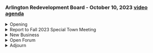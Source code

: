 ### Arlington Redevelopment Board - October 10, 2023  [video](https://www.youtube.com/watch?v=hvth51MLo3Q) [agenda](https://arlington.novusagenda.com/agendapublic/MeetingView.aspx?MeetingID=1936&MinutesMeetingID=-1&doctype=Agenda)

<details><summary>Opening</summary> 
<details><summary>	 Rachel Zsembery - 103</summary>

> All right. Good evening, everyone. Welcome to the Town of Arlington Redevelopment Board meeting on October 10th, 2023. My name is Rachel Zembary. I'm the chair of the board. I'll call this meeting to order. If the other members of the board could please introduce themselves. Steve Revolak. Eugene Benson. Ken Lowell. And we also have joining us the Director of the Department of Planning and Community Development, Heather Ricker. Thank you. So for those in the back, I'm going to apologize. We don't have projecting mics this evening, so we will project our voices. Let me know if you can't hear me.
</details></details>
<details><summary>Report to Fall 2023 Special Town Meeting</summary> 
<details><summary>	 Rachel Zsembery - 96</summary>

> Let's move to our first item on our agenda this evening, which is the Redevelopment Board report to fall 2023 special town meeting. And a special thanks to Claire and Marissa and the department for turning this around so quickly after our meeting last Monday evening. So Claire, I will turn it over to you to overview the board report. And then my thought was that we would go article by article. We'll first start with any overall comments from the board, and then we'll go article by article. Great. I'll turn it over to you.
</details>
<details><summary>	 Claire Ricker - 119</summary>

> OK. Thanks very much. And thanks to the board for reviewing the draft report over the weekend and some of the responses that we've gotten already. So essentially, the report covers by article as listed in the warrant. Each of the articles that we discussed at our deliberation and discussion meeting, I took quite a few notes at that meeting, as did Marissa. I hope I captured at least some of the discussion that was had that evening. I tried to put it in small narratives discussion section immediately after the language of the warrant article. Some, obviously, I had more language on than others, but certainly open to any edits, additions, or comments from the board this evening.
</details>
<details><summary>	 Rachel Zsembery - 66</summary>

> Great. Thank you so much. Let's see. So let us go ahead and start with any general comments around the opening section, and then we'll go article by article. So let's start with the introduction and overview and the zoning articles overview. And I'll run through the board members to see if there are any additions or corrections there, starting with Ken. I have none. Gene?
</details>
<details><summary>	 Eugene Benson - 126</summary>

> On page 2, near the bottom, it mentions that the ads are in the Arlington Advocate, but the advocate, technically, isn't the name anymore. Okay. It's the Advocate and Star. So I would suggest that we change that. It's the fourth line from the bottom on page 2. Yep. And Star. It's not Arlington anymore. It's just called Advocate and Star. I went online today to confirm that that was correct. We lost our newspaper. The other thing I wonder, it's a general comment, and I think Rachel may have mentioned this the last time. Do we want to put in here whether the vote at town meeting is majority or two-thirds, or do we want to leave that for when we get to town meeting?
</details>
<details><summary>	 Rachel Zsembery - 186</summary>

> Thank you, Gene. I can just weigh in on that. We have not in the past included that. I think that's a great question. Unfortunately, for the turnaround that we have, I know that Claire and I had put that question to Doug Heim right as he was, you know, in his last week, and Michael Cunningham is now currently looking at that and should be getting back to us any day with whether or not there are some articles which we are confirming with town council which require a two-thirds, a supermajority versus a simple majority vote, which affect density for multifamily uses. So once we have that, we can add it in. I just don't know if it's going to be in time for Claire and the department to submit this to town meeting. So I think that's a great suggestion for the future if the other board members are in agreement, if we are not able to get it in this round. Anything else? No. If I do get an answer, I can include it, for sure, if that's what the board desires.
</details>
<details><summary>	 Eugene Benson - 89</summary>

> Yeah, we know MBTA communities is a simple majority vote, but it's the others that... Right, so open space, rear yard setbacks, corner lot requirements, street trees or not, those are the only four that I believe are subject to the simple majority. Could be, yeah. Could be subject. I believe that they are per the definition, but again, I'm having town council double check that. And there are specific guidelines within the Mass General Law which relate to those two thresholds. Okay, thank you. Thank you, Gene. Steve.
</details>
<details><summary>	 Stephen Revilak - 116</summary>

> Okay, I have one and possibly two. Okay. The first in the... This would go into the zoning article overview, where we give a statutory description of how this fits into... We give a statutory description, and I was wondering if just a more... We might augment that with a broad overview. Some of the articles are oriented towards enhancing business districts, and the others are MBTA communities and trees, and just some of the motivations. I provided a memo with some suggested language, which I believe was posted with the agenda. Yes. I also have copies. I have a copy. I'm just going to pull it out. Okay. Thank you. Ken, do you want to...
</details>
<details><summary>	 Kin Lau - 46</summary>

> Yeah, and just... My thought was to just give a little bit of the background information and explain why they're coming now, because we had planned to bring them in the spring, and it was... And we're asked to defer them. And yeah, that's basically that.
</details>
<details><summary>	 Rachel Zsembery and Others - 501</summary>

> Great. I'm in support of that. Are there any concerns with adding Steve's proposed general language to the opening into the zoning articles overview?  That's the section you wanted to add. Yeah, so the section would be zoning... Yeah, under zoning articles overview. Yeah. Perfect. Great. The other sort of more general... And this actually goes a little beyond further into the report. It's into the table of contents. I was going to suggest that we first have the articles appear in the report by order and include the article number along with the article title. Absolutely. I am fine with that. Any concerns with that change? Okay. I actually have a question while we're talking about the table of contents about the ordering of these. They're not in numerical order, so I was just wondering if there was a particular reasoning for that. Sure. There is no reasoning for that other than it was difficult to move the table of contents around and provide the appropriate draft. So the articles will be listed in the order they are on the warrant in the final draft. Yes. Okay. Great. Thank you. Okay. And I also was thinking, to Steve's point, there was a great general note that was listed in, I believe, article 10 about why the group of zoning articles that we've included are included this year that I wanted to propose to the board that, in addition to Steve's language, we might want to include. And I'll just read it out, and I will send you the notes, my notes after this, so that we can include this if the board feels so. So the section reads, while the amendment to FAR by 2022 town meeting has made redevelopment of underutilized properties more attractive, other requirements such as setbacks, stepbacks, usable open space, parking buffers, and minimum lot areas and frontages frustrate the ability to reach the maximum allowable heights. So in my mind, that could either be included in each one of those referenced zoning articles or, again, to Steve's point, in the overview as to why the suite of zoning articles were included as a package this year for town meeting. So I wanted to propose that for discussion. Any thoughts? Steve? I would include it with each article where it's applicable. Okay. Gene? I think that makes sense also. Okay. Ken, are you fine with that? Same here, yes. Okay. So we will make sure that that is included for stepbacks, usable open space, and height, which is the other one that that applies to. Pull up my list. So open space, rear yard setbacks, stepbacks, any of the dimensional lot requirements, basically, we'll add that language in. Okay. Anything else on the front end, including the table of contents? All right. Let's move on to the individual articles. So we'll start with article five, open space and business districts, and we'll start with Ken for any additions or corrections. I have none. Okay. Steve?
</details>
<details><summary>	 Stephen Revilak - 203</summary>

> So two. One, although the discussion, these are just the discussion section, although the discussion mentions, focuses on usable open space, I think what it's saying is also applicable to landscaped, and I had suggested some edits accordingly. And the other one was I received an email from the chair of the Zoning Board of Appeals suggesting a language change in the main motion. Not really a language change, but a pair of quotations. That is, is that on here? No. It's not on here. Do you want to run through what those are? Yes. So there is, let me find it, the section in the report. Yes. So this would be in section 5322.C. And the last sentence reads, for calculating usable open space and landscaped open space in the business districts, see the note at the end of the B district open space and lot coverage table in section 552A. So Mr. Klein's suggestion was to put the table name in quotes, so it would be, quote, unquote, B district open space and lot coverage. End quote. Table. Is that consistent with, I have not gone back to double check to see if that's consistent to how other references are included.
</details>
<details><summary>	 Eugene Benson - 10</summary>

> Gene is shaking his head no. It is not. Okay.
</details>
<details><summary>	 Rachel Zsembery - 79</summary>

> Okay. Then I would say we should keep it as it is. Fair enough. But I appreciate the In terms of any questions or comments on Steve's proposed changes per this, per his document in terms of identifying open space as both usable and landscaped, because I think he's right. The references do apply to both, and his other wording modification, which I think is appropriate as well. No concerns?  Okay. Great. Gene, any modifications for Article V?
</details>
<details><summary>	 Eugene Benson - 137</summary>

> I do, and I apologize I didn't send these around before. I didn't get them done until late in the afternoon. Where? Thank you. On page six, I would suggest two sentences be added. The first is allowing green balconies and green roofs as part of open space for occupants can enhance the use of their property and provide a pleasant green building facade. And the second I think we should add is, while decreasing the amount of usable open space for mixed-use buildings, which is not required to be green or permeable and can prevent good mixed-use buildings from being developed, this increases the required amount of landscaped open space for mixed-use buildings, which increases the amount of green space for trees and other plantings. So I'd like to include those two sentences in the discussion.
</details>
<details><summary>	 Rachel Zsembery and Others - 403</summary>

> Thank you, Gene. I actually had a similar recommendation that I was intending to make around ensuring that we highlight the increase to landscaped open space and not just the removable, usable open space. So I'm supportive of both of those changes. Mm-hmm. Steve? Supportive. Okay, great. One other on page six. Yes. I'm not sure if Steve got to this, but it says the definition of usable open space limits were and how the public and private benefits, but usable open space is only private benefit. There's no public allowance on that space. So I would delete the words public and, so it should just read where and how the private benefits of open space can be achieved. The private, correct. So we take out public and. Okay. I think that makes sense. Claire, did you?  Yeah, where is this? I'm sorry. So that is in on Steve's memo. Okay, sorry. No, no, it's fine. It's also on his memo. He has another modification to that same sentence. So on that one, Claire, if you just wanted to strike out on the next page, top, the second line. Public and private. Where it says public and, keep private, but just public and would need to be removed. Yeah. Got it. Great. Okay. Gene, anything else? No. On this one? Okay. Ken?  Nope. Nope. Okay. So the only item I have, and I'm going to apologize, I keep moving between windows, is, this is actually on each one of the articles. Let me find where it is. So where it says the redevelopment board voted 4-0-0 that the zoning bylaw be and hereby is amended as follows. We need to add either favorable action or no action to what the vote was in this section. So if you could do that in each one of the sections. So this would read then, the redevelopment board voted 4-0-0, voted favorable action 4-0-0 that the zoning bylaw be. Okay. And that will just be a general note across all of them. Great. Let's move on to the next article. So the next article is rear yard setbacks in business districts. Ken, did you have any modifications for this one? No. Gene? No. Steve? No changes, Madam Chair. Okay. Great. Let's move to article seven, step back requirements in the business districts. Starting with Ken, any modifications? No. Gene? I have one modification. Okay.
</details>
<details><summary>	 Eugene Benson - 83</summary>

> Add a parenthetical at the end of the vote that says, and the parenthetical would say the ARB member who voted no was in favor of the amendments proposed in this article. The no vote was because the step back requirement would remain on the fourth floor rather than be raised to the fifth floor. I know you said something like that above. It's referenced, but it's not clear. Not clear. So I wanted to put this parenthetical in to make it clear.
</details>
<details><summary>	 Rachel Zsembery and Others - 532</summary>

> Ken, are you okay with that modification? Sure. It's clear. I thought that was enough, but thank you. Okay. Steve? Fine by me. Okay. Great. So I had one modification, and again, I will send you my Word document so you have these here. There was a section in when we had originally proposed these for Springtown meeting, there was a section that was included that had to do with with the review of zoning regulations in Arlington's neighboring communities, and around how most of those do not have any step-back requirements, and for those that do, where those began or what the step-back requirement was tied to. So my thought was that before we add the board debated whether the step-back requirement should begin above, that we add that sentence which reads, a review of zoning regulations in Arlington's neighborhood, and again I'll send this to you, Arlington's neighboring communities reveals that most do not have step-back requirements. Of those that do require step-backs, the step-back requirement either does not begin until a height of 65 feet or the step-back is required as part of the community's design standards to allow planning boards the flexibility to negotiate step-backs as part of the overall design review. Some communities requiring step-backs require them only on the principle of the facade. So I thought it was important to add that back in, again for context as part of our discussion, and then the other thing that I thought we should add is where we talk about the board debated whether the step-back requirement should begin above the third or fourth level, that we add in that the board came to the conclusion that maintaining the requirement for at a minimum a step-back on the principle facade only at the fourth story was contextually appropriate for the town of Arlington. The board also clarified that the step-back should be measured from the principle property line. I wanted to bring some clarification to the discussion around the fourth versus fifth story and also the fact that we are clarifying that this is from the property line, which was unclear, we felt, in the original bylaw. Okay. Okay. Okay. So I have those spelled out, and again, I'll send you the board modifications. That's wonderful. Thank you. Okay. Great. And I will note, too, that we will make James' proposed changes. Okay. Let's move to Article 4, reduced height buffer area, which was a no-action vote. So I wanted to see if there were any modifications, starting with Ken. Nope. Still no action. Okay. Gene?  No change. Steve? Nothing here. And this looks good to me, so let's move to Article 9, corner lot requirements, starting with Ken. Nope. Gene? No change. And Steve? I would suggest adding a paragraph in the discussion, noting that there is a section in the zoning bylaw that essentially gives the board the ability to adjust setbacks during environmental design review, and what we're proposing is really a codification of how the board has been applying this, and with the hope that it would lead to, you know, more predictability and improving the clarity of the bylaw. Thank you, Steve.
</details>
<details><summary>	 Stephen Revilak - 283</summary>

> I think that this is a good change, or a good addition to town meeting in terms of the thought behind the discussion. My other thought, and, you know, we had a question from a town meeting member as, you know, saying, I just don't understand this article. And one thought I had, because I can see this one's a little bit harder to understand because there's a lot of references to underlying business district versus adjacent. I thought that Gene had a great example that during our discussion he provided around when a property is next to a, the abutting property is residential and the setback is 15, required to be, I think it's 15 feet. He made the observation that in many cases those properties are non-conforming themselves, so it imposes a stricter requirement than what actually exists. So again, it's just one more example of why we felt that this clarification and predictability was important. If we think that that's overcomplicating it, we don't have to add it, but I'm, again, trying to be responsive to some of the questions we've already had in terms of whether or not we think it's helpful to provide an example or two for clarity. I think the other way to think about it is the adjoining lots on different blocks may have different required setbacks, so you're constraining what happens in the business district in a different way, which makes no sense from block to block in the business district just based on what's happening down the side street. So I think that might be a way to say it, but not exactly the way I see it, but with some better clarity.
</details>
<details><summary>	 Rachel Zsembery - 117</summary>

> Yeah, I mean, the requirements for corner lots make all the sense in the world when the corner property and the two abutting it are all in the same district. Works very well in that case, but when they are in different, the corner lot is in a different district than anything that touches than one of the adjoining ones, then it can get awkward. I think that's a great way of saying it. So Steve or Gene, do either one of you, I could take a stab at coming up with some wording, specific wording for this, unless either one of you have something more specific. I know Gene, you've provided a couple of good examples.
</details>
<details><summary>	 Eugene Benson - 54</summary>

> I'm leaving town tomorrow morning. So why don't I take a stab, and I can email that to Claire, and Steve, I'll CC you, and you can help us wordsmith. Happy to do that. Fantastic. Okay. Great. So no diagram? That would be in the slides that we'll prepare for town meeting. Fair enough.
</details>
<details><summary>	 Rachel Zsembery - 67</summary>

> Thank you. Does that work? Yes. For everyone?  Yes. But I agree, I think a diagram could illustrate this very clearly. Would you show it right out? Absolutely. Absolutely. I'll make a note of that. Okay. Great. So the NAC, any other changes to Article 9, the discussion points? All right, let's move to height and story minimums. Article 8. We'll start with Ken. Nope. Gene.
</details>
<details><summary>	 Eugene Benson - 141</summary>

> The second paragraph in the discussion that says within the business districts doesn't seem to relate to this article in which we're just adding, you know, they must be at least two stories high. So I would completely delete the second paragraph in the discussion. And I would add to the last paragraph, I would remove the phrase at the end with a requirement to include a second story that's at least 30% of the first floor dimension because that's not what we're proposing. Right. And I'd replace that with what I wrote here with a requirement that the second floor be usable and allowing the redevelopment board to waive or modify the requirement if a second floor would be infeasible for the project open per-en, e.g. for a gas station, closed per-en. So those are my suggestions for this one.
</details>
<details><summary>	 Stephen Revilak - 39</summary>

> Great. Thank you, Gene. Steve.  I just had a small wordsmithing change. Yep. So this would be in the first paragraph. Striking the words intensifying development opportunities and replacing them with encouraging the development of higher value buildings.
</details>
<details><summary>	 Rachel Zsembery - 216</summary>

> Great. And I agree with both of those proposed changes. I also was looking at rewordsmithing that second paragraph as well. So I think, Gene, your suggestion of just eliminating it entirely makes a great deal of sense. Great. Great. So I will note here. I'll take out my comment and note to accept Steve and Gene's proposed changes. Great. Let's move to Article 3, the administrative correction. Any changes to this section, Ken? No. Gene?  No. Steve? No. This looks good to me. The only thing I just wanted to note, sorry, before we move on to that, is when we do the slides for town meeting, one thing that's been helpful in the past is when we identify when the underlying zoning was changed, which created the misnumbering. So not for this report, but when we get to the slides for town meeting, that the underlying zoning change sometimes is helpful so that people can see when that change was made that created. I'm pretty sure it was lost. I believe so, too. So I was just going to go back and double check that. Great. So let's move on to the next item, which is Article 11, residential uses in the business district. Any changes to the report section, Ken? No. Gene?
</details>
<details><summary>	 Eugene Benson - 49</summary>

> I have one suggestion to the discussion, and let's add two sentences at the end. One and two family dwellings can continue to be used and are not required to be converted to any other use. They will be considered non-conforming uses, of which there are many in Arlington.
</details>
<details><summary>	 Rachel Zsembery - 113</summary>

> Okay. That makes sense. Okay. Steve? Nothing here. Is everyone in agreement with Gene's proposed changes? Great. And I think that is ‑‑ I was trying to get at the same thing, and was going to suggest that we are allowing development of new single family and two family homes, but I was trying to get at the same thing that you were, that we're not saying that, you know, those are no longer ‑‑ the existing uses are no longer permitted, so ‑‑ I will just note then that we will move forward with Gene's proposed changes. Great. So the next article is Article 10, street trees. Ken, any modifications? No. Gene?
</details>
<details><summary>	 Eugene Benson and Others - 255</summary>

> I have two modifications. Okay. In the second paragraph of the discussion, I would suggest deleting the phrase, along Arlington's main corridors, because this applies all over town and not the main corridors. Yep. And I would suggest adding a sentence at the end that says, this is a necessary addition so that development in the MBTA community's overlay district will also require street trees. Great. Can I just ask one question, then, if I can do that?  Please. It's only ‑‑ it applies all over town only if it's going under environmental review. So if you pull a permit to add a dormer ‑‑ No. It has to be new development. New development. Okay. We haven't changed that part of it. We changed ‑‑ yeah, we made sure that the wording was such ‑‑ What does it say there? It says new construction additions over 50% of existing footprint or redevelopment. We didn't change that at all. Okay. Then I'm fine. I think that that is something that we'll make sure to highlight in the slides, though. That's a really good point. Ken? Yeah, okay. Yep. I agree. I think that that's an important call out. Yep. And if you think, Ken, that we should make that clear in the discussion, we can do that in this report as well. Yeah. Yeah. I mean, we can highlight that. I think that that's a good call out. Yeah. We can add that saying that we talked about that, so that this only applies ‑‑
</details>
<details><summary>	 Rachel Zsembery - 56</summary>

> Yep. I think that's a good comment. Or it doesn't apply to minor changes in dormers. Only to new construction, renovations over 50%. And redevelopment. That's right from the zoning bylaws. Great. Steve, any modifications? None here. Great. Okay. The next is Article 12, MBTA Communities Overlay District. Modifications to the discussion points, starting with Ken.
</details>
<details><summary>	 Kin Lau and Rachel Zsembery - 196</summary>

> I like what Gene said earlier, saying that some points were ‑‑ some of the board members ‑‑ well, a board member was in favor of this, but not in favor of all the changes and went along to go with this. I don't know how you said it, Gene, earlier, but it was quite elegant. So ‑‑ Yeah, we can take what I did in the other one and transpose it over here. Right. So that was ‑‑ the ARB member who voted no was in favor ‑‑ although you didn't vote no on this one. No. We can say voted yes. Voted yes. Yeah. The ARB member who voted yes was in favor of the ‑‑ Most, but not all of the amendments proposed. By the redevelopment board to the working group's original ‑‑ Add that to the final discussion, that's all. Yep. Okay. Because we did discuss that. Yes. We did. In detail. Okay. Final discussion. One ARB member was in favor of maintaining the three highlighted original ‑‑ The study group's working group's ‑‑ Yeah, the three highlighted working group recommendations. Yep. Great. Thank you, Ken. Any other modifications? Nope. Great. Gene?
</details>
<details><summary>	 Eugene Benson - 83</summary>

> I have two modifications. Okay. On page 24, the third paragraph of the discussion, I would ‑‑ partway down, I would delete the phrase allowing for development of multifamily housing in the R‑0 and R‑1 zones because the proposal does not do that. So about halfway down in the third paragraph, it says allowing for the development of multifamily housing in the R‑0 and R‑1 zones, but that's not what's going on here, so I would just delete that from the third paragraph.
</details>
<details><summary>	 Rachel Zsembery - 259</summary>

> Okay. Okay. And then I would add a new paragraph after the fourth paragraph, and I'll read it to you. State law and guidelines require our town to rezone at least 32 acres where there would be a capacity for at least 2,046 housing units, open per‑end three units or more per building, closed per‑end, that would not require a special permit to be constructed, open per‑end, i.e., as of right, closed per‑end. Rather than limit the zone to one area of 32 acres, which would allow the entire area to have five and six story high buildings, this article takes the context of the town into account, setting the height of buildings like those already in the areas and placing the zones on and near our transit and business corridors. Placing the zones on and near Mass Ave and Broadway will help support sustainable walkable neighborhoods where residents can walk to local shops, services, and public transportation, thereby reducing the use of automobiles. It will also provide more potential customers, open per‑end, and perhaps employees and owners closed per‑end for those businesses, keeping them strong and help maintain our vibrant business corridors. That is consistent with town policies and the community survey responses about how to implement the MBTA communities law. In addition, the new development will be subject to site plan review, which authorizes a redevelopment board to make sure the development is consistent with an environmental design review standards and guidelines. So I'd like to add that to sort of round out what this is about.
</details>
<details><summary>	 Eugene Benson - 59</summary>

> I think this is a great addition. May I make one proposed modification? So rather than make sure the development is consistent with environmental design review standards and guidelines, those were modified slightly by what we have identified in the ‑‑ actually, no, it was the site ‑‑ the special permit requirements, which were updated. So this is fine.
</details>
<details><summary>	 Rachel Zsembery - 55</summary>

> That makes sense. Sorry. I had to work that out in my head as I was reading it out loud. Steve, any questions or concerns? Do you have any concerns about Gene's proposed change? I think it's a fine change. Ken? Yes, I think it's good. Great. Steve, any additions or modifications to this section?
</details>
<details><summary>	 Stephen Revilak - 76</summary>

> Yeah, I'd like to propose two paragraphs after the first. Okay. So the first paragraph ends with a citation of the working groups report. Yes. I'm suggesting to add a paragraph that basically highlights the differences between the working group report and what the board's recommendation to town meeting is, specifically the reduction in height limits in the neighborhood multifamily district, the minimum parking requirements, and the map changes along Mass Ave East of Orvis Road.
</details>
<details><summary>	 Rachel Zsembery and Others - 176</summary>

> I think that's fine. There are several others, but I think perhaps these are the most substantive, so perhaps the, whether it's largest or- Yeah, so that's why the sentence begins, these differences include. Right. So I- That's right, because you're referencing the substantive differences that you- Right. Identified before. Okay. And the second paragraph would just be to, because there's been much talk and hubbub about capacity, I'd like to have a paragraph that provides the number of acres, the capacity of the proposed district, the number of existing dwellings, the difference between the existing conditions and model capacity, and how many parcels we think will be redeveloped over the next 10 years along with a net change in units. And I'm willing to work out the numbers for the last two. Okay. I'm in favor of that. I think that more data, Claire, what are your thoughts on that one? Sure. I'm happy to make that change. I think more data is better. Yeah. Could you just repeat that list, please? Is that okay?
</details>
<details><summary>	 All - 524</summary>

> Sure. So what I was suggesting was the addition of a paragraph that would read something like as follows. The proposal before town meeting has a capacity of blank units on blank acres. The multifamily district has approximately blank existing dwellings, such that the difference between existing conditions and model capacity is blank units. If adopted, the board anticipates that blank parcels would be redeveloped over the next 10 years, leading to a net increase of blank new units. And I'm suggesting these just because they're all things that I've heard on numerous occasions, you know, statistics of that people are interested in. My only concern is that it's a challenge to put a specific number to the anticipated number of parcels. Oh, it would be a range. Range. Okay. I just wanted to make sure that. Oh, absolutely. It would be a range. Yes. Both in terms of parcels and number of net new. And you would add the word projected, some of that? Projected range? Or something like... Anticipates. That's fine. It's pretty good. How about projects the potential for blank range parcels? Yes. Okay. There's no way of us knowing. I mean, anticipates is perhaps a stronger... Right. Yeah. Projects is fine. Yes. Okay. You know, and I think the question will be, you know, is it 100? Is it 1,000? Is it 10,000? You know, from having crunch numbers, I think it's closer. If I had to pick one of those, I would pick 100. But it's probably closer to 10,000. Okay. Okay. Okay. Okay. Okay. Okay. Okay. Okay. Okay. Okay. Okay. Okay. Okay. Okay. Okay. Okay. Okay. Okay. Okay. Okay. Okay. Okay. Okay. It's more? Than 10,000. Mm-hmm. But it's probably more than 100. Not a whole lot more. But it's way under 1,000. Yeah. Fair enough. Okay. Can I make one proposed change to the first paragraph that you suggested?  So, where you talk about the substantive differences between the Working Groups Recommendation and the main motion before town meeting. What I'd like to do is reference why the Redevelopment Board made that change. And so, the text I was wanting us to discuss adding was, so the differences, if I go back to, again, your wording here, is the substantive differences between the Working Groups Recommendation and the main motion before town meeting add that were adopted as a result of continued dialogue between the ARB and the members of the public who attended the many public outreach sessions, the Department of Planning and Community Development, the town's planning consultant, and the members of the Working Group. Sounds good. Okay. Okay. Yep. Okay. No. Nope. Wait, wait, wait. Yep. It was more than that. Then let's add to it. So, for the height limits, I've forgotten the exact wording that's in the guidance, but the height limits are more contextual to the side streets than the proposed height limits. The minimum parking requirement is consistent with reports that have been done throughout the region, and the map changes because we think it's important to rezone, so the things that we talked about at the last meeting.
</details>
<details><summary>	 Rachel Zsembery and Others - 419</summary>

> Okay. So, let's add that in now. So, specifically, let's do them in order, that they're in there. So the first, so Steve defines what those are after that sentence that I added in, and then I think we add in a section that says the ARB adopted these changes due to the, let's start with the height in the multi-family district, the neighborhood multi-family, so the ARB adopted these changes. So, here's the language from the guidance that I think we can use. Okay. Due to the scale density and aesthetic of the neighborhood district. Thank you. In the neighborhood district. In the neighborhoods. Neighborhoods. In the existing neighborhoods. Of the proposed neighborhood. Is it existing or adjacent neighborhoods?  Well, it's... Existing and adjacent neighborhoods, yeah. So, it's really the neighborhoods in which the overlay is going to be, right?  Okay. The next is the minimum parking to maintain consistency. Across the town, and because studies have shown that one space per unit is appropriate, and because they can be reduced with a transportation demand management plan. Oh, that's right. To maintain... To maintain... Okay. Okay, so I'll reference A, B, to maintain consistency across town in accordance with MAPC parking study guidelines, or parking study... Conclusions. And because they can be reduced with transportation demand management plans. I get a whole bunch of typos, and I'm really going to apologize for it, Claire. It's okay. Okay. And C... This is the change in MAP to... To maximize the potential in... To allow... We shouldn't have said, to allow a process to rezone that part of Mass Ave. without having just imposed... The East Arlington Business District. Right. As a complete district rather than piecemeal at this time. In a holistic manner. Thank you. Okay. As to Steve, I also thought we needed to put in capacity in acres, so I think that's the right thing to do. Do we know what they are at this point? Didn't you do that survey? Well, we changed the map. Okay, so you have to redo that survey. So, well, there's... Yeah, it's... Has Uteal told us the capacity in the acres? What is it? The capacity is 3,216 units. 3,216 on 115.6 acres. Great, thank you. Thank you. You're welcome. And I can fill in the other blanks tonight. Great. If you send me the spreadsheet. Yep. I think I reported the info to you. 115.6 acres. Okay. Any other modifications to the discussion section under Article 12?
</details>
<details><summary>	 Rachel Zsembery - 166</summary>

> Okay. Anything else on the report in general before I ask for a motion? Okay. The only thing that I will just note for the record is that this... We will take a vote to... We will take a vote to deliver this report to special town meeting. The only thing, again, that I'll note is that this will be amended once town meeting starts, once the hearing is complete for Article 13 on October 16th. So we'll do an addendum? We will need to do an addendum for that article. Okay. So is there a motion to approve and deliver the Arlington Redevelopment Board report to 2023 special town meeting as amended this evening? So moved. Is there a second? Second. We'll take a vote starting with Ken. Yes. Gene. Yes. Steve. Yes. And I'm a yes as well. Thank you all and thank you again to Claire and Marissa and everyone in the department for pulling this together so quickly. Thank you. Much appreciated.
</details></details>
<details><summary>New Business</summary> 
<details><summary>	 Rachel Zsembery - 20</summary>

> Okay. Let's move to the next agenda item, which is new business. And I'll hand it over to you, Claire.
</details>
<details><summary>	 Claire Ricker - 107</summary>

> Great. So in conversation with the chair of the working group, we knew that there would have to be at some point a vote to disband this body. The ARB voted to establish the working group on November 7th of last year, and the recommendation is that we vote to or you vote to disband the working group as of the beginning of the special fall 2023 special town meeting. And we know that the working group members wanted to still attend precinct and other meetings as members of the working group, but that once town meetings started, they were okay with the solution of the group.
</details>
<details><summary>	 Rachel Zsembery - 138</summary>

> Great. Thank you, Claire. So I'll open it up for discussion. And one question I would have is should we disband it at the start of special town meeting or at the end of special town meeting in case any other questions potentially arise? Because I know that these will not be the first articles that are taken up. It's probably a good idea to say at the conclusion of the special town meeting. Okay. Great. Any discussion starting with Ken? No. Gene?  No. Steve? Nothing. Great. Is there a motion to disband the MBTA communities working group at the conclusion of fall 2023 special town meeting? So motion. Is there a second? Second. We'll take a vote starting with Ken. Yes. Gene? Yes. Steve? Yes. And I'm a yes as well. Thank you. Thank you, Claire.
</details></details>
<details><summary>Open Forum</summary> 
<details><summary>	 Rachel Zsembery - 107</summary>

> And at this time, we'll move to agenda item number three, which is open forum. So at this time, any member of the public who's joining us this evening who wishes to speak, please raise your hand. You'll have up to three minutes to address the board. And we have a location for you right over here, and we'll pull a microphone over. Please, yes, so that way we can pick up the microphone for the recording or your voice on the microphone for the recording. And if you could please introduce yourself with your first, last name and address for the record, that would be great.
</details>
<details><summary>	 Jordan Weinstein - 353</summary>

> Thank you. I'm Jordan Weinstein. I live at 23 Lennon Road here in Arlington. I was going to say Lexington for some reason. Arlington. This is not the ultimate. It's sort of the penultimate conclusion of a long involvement from the outside, anyway, as a town meeting member and a resident and property owner in Arlington to be following this whole debate. And I'm pleased that the Better Angels and the perceptions of the minds of the ARB were set in motion and were able to see what I felt was an excessive plan that was handed to you, and an enlarged plan that was unnecessarily large, for a couple of reasons. And I'm glad that you all voted to reduce the heights in the neighborhoods and also to add parking, all of which has helped to reduce what was initially thought to be a capacity of 20,000, 15,000, and then ultimately probably closer to 7,500 capacity, down to about 3,000, which is about 150% of the required capacity that the MBTA Act, which I call the MBTA Gentrification Act, because that's really what I think it is. What disappoints me about this whole process, to be honest, is the wrapping of it, the packaging of it, as almost a social justice presentation to correct the injustices of zoning that has historically been looked on, at least now in retrospect, as exclusionary and not inclusive. And I agree with those characterizations of what suburban America has become and how it's used zoning to exclude minorities and poor people. My problem with this, though, is that the way I perceive it and the language that the state has handed to us, the mandate, has nothing to do with affordability. If our application with the state for our own affordable overlay, as it is now, 15% of six units or more, is rejected, and I just want to point out that Lincoln's has been rejected, and they started well before we did, we're going to be probably, most likely, we're going to have an overlay that's going to have a much reduced inclusionary zoning, 10%.
</details>
<details><summary>	 Rachel Zsembery - 71</summary>

> You're out of time. Thank you. Okay. Thanks so much. I think that it's just disingenuous, the way this whole thing has been rolled out. You've been heard. Thank you. Anyone else wishing to speak this evening?  Please. Got a table and everything. Yes. Kicking it up a notch tonight. Putting my timer on. I think you guys have done a great job. I'm sorry, could you just introduce yourself?
</details>
<details><summary>	 Susan Stamps - 266</summary>

> I'm sorry. Susan Stamps, 39 Grafton Street. Thank you. I think you've done a great job, and the only thing that I and Green Streets Arlington is not thrilled about is, you won't be surprised to hear, is your removal of the planning department's sites recommendation for the environmental bonus versus you put in the LEED gold. And I really want to be supportive of everything you've done. And I'm not an architect. I don't know about LEED or sites, but I do know about Google. I have been able to do some research, and I'm not seeing how LEED gold is giving us any of the environmental outside benefits that we were looking for, the sustainable landscaping, climate resilience, rain gardens, trees, bushes, all kinds of good stuff in the setbacks. And I know that this isn't a dialogue, but we are very concerned about that. We'd like to talk maybe doing a friendly amendment on the floor of town meeting, or maybe I can just be better educated on what you're suggesting. And then I'll feel fine about it. So I just wanted to say that I very much respect all of you and I'm open to the idea that this that that the Suggestion of lead gold did include outdoor kinds of environmental enhancements that we were looking for And if if if that's the case I would be and I in Green Streets Arlington would be most appreciative of some communication or Opportunity to find out what the thinking is on that. Thank you Thank you Anyone else wishing to speak please
</details>
<details><summary>	 Kristen Anderson - 341</summary>

> My name is Kristen Anderson I live at 12 up in the road West and I just wanted to say that I've spent a lot of time watching how this elegant sausage has been made and I'm really happy that the ARB has chosen to protect existing businesses and create a pathway for planning in the future for more commercial groups And that was the thing I was most concerned about from the start it's the thing I remain concerned about so, thank you Thank you Anyone else wishing to speak, please? Grant cook Wallace to nav on the topic of social justice I was really gratified walking in East Arlington today to see a Support MBTA community sign on the front yard of the Calvary Church And I know what has been talking about targeting churches to see a church take that lead in social justice was really refreshing I'll use another story about wealth You know, there's a house on the market right now just across the border of Winchester It was a one minute. So kind of what you call your Affordable house in Arlington, which means it's sold for a million dollars The house most of us actually in this room probably live in about that price It got torn down and turned into a 2.7 million dollar house at least listed that is wealth now six or seven people could get together in multifamily spend seven fifty eight hundred a million on condos and Truly afford homes and they could outbid that 2.7 million dollar wealthy person But we've rigged the game So the only thing that exists is that 2.7 million dollar house that is the protection of wealth and the system we've built With our reliance on single-family and I'm glad to see the start of rolling that back And I hope as we touch the east and touch the heights where I live we do much more of it So good start. Thank you. Thank you Anyone else wishing to speak this evening
</details></details>
<details><summary>Adjourn</summary> 
<details><summary>	 Rachel Zsembery - 125</summary>

> Okay with that we will close public comment and Susan I know that you had some specific questions and if you'd like to reach out or Stay afterwards. We'd be happy to go through a little bit more about the lead sustainable sites sections and also some of the alternative compliance paths, which we built in in addition to lead into the proposed MBTA communities piece So with that Back to my agenda Are there any other items from the board? Then I will see if there is a motion to adjourn So motion second second take a vote starting with kin. Yes, Jean. Yes, Steve Yes, and I'm a yes as well. Thank you all for joining us tonight. This meeting is adjourned You
</details></details>